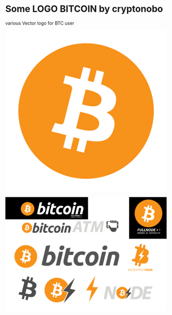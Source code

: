 # Some LOGO BITCOIN by cryptonobo
  various Vector logo for BTC user

![bitcoin](https://github.com/cryptonobo/Some-LOGO-/blob/master/Bitcoin.png)

![bitcoin2](https://github.com/cryptonobo/Some-LOGO-/blob/master/preview.png)

